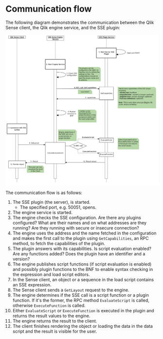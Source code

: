 # Communication flow

The following diagram demonstrates the communication between the Qlik Sense client, the Qlik engine service, and the SSE plugin:

![](SSE_communication_flow.png?raw=true)

The communication flow is as follows:

1. The SSE plugin (the server), is started.
    * The specified port, e.g. 50051, opens.
2. The engine service is started.
3. The engine checks the SSE configuration. Are there any plugins configured? What are their names and on what addresses are they running? Are they running with secure or insecure connection?
4. The engine uses the address and the name fetched in the configuration and makes the first call to the plugin using `GetCapabilities`, an RPC method, to fetch the capabilities of the plugin.
5. The plugin answers with its capabilities. Is script evaluation enabled? Are any functions added? Does the plugin have an identifier and a version?
6. The engine publishes script functions (if script evaluation is enabled) and possibly plugin functions to the BNF to enable syntax checking in the expression and load script editors.
7. In the Sense client, an object or a sequence in the load script contains an SSE expression.
8. The Sense client sends a `GetLayout` request to the engine.
9. The engine determines if the SSE call is a script function or a plugin function. If it's the former, the RPC method `EvaluateScript` is called, otherwise `ExecuteFunction` is called.
10. Either `EvaluateScript` or `ExecuteFunction` is executed in the plugin and returns the result values to the engine.
11. The engine returns the result to the client.
12. The client finishes rendering the object or loading the data in the data script and the result is visible for the user.

